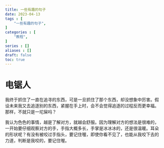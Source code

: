 ```yaml
---
title: 一些有趣的句子
date: 2023-04-13
tags : [
	"一些有趣的句子",
]
categories : [
	"教程",
]
series : []
aliases : []
draft: false
toc: true
---
```



# 电锯人

我终于抓住了一直在追寻的东西，可是一旦抓住了那个东西，却没想象中厉害。假设未来我又去追逐别的东西，紧握在手上时，会不会觉得追逐的过程反而更幸福。那样，不就只是一坨屎吗？

我认为色色的事情，越是了解对方，就越会舒服。因为理解对方的想法是很难的，一开始要仔细观察对方的手，手指大概多长，手掌是冰冰冰的，还是很温暖。耳朵的形状呢？有没有被咬过手指头，要记住喔，即使你看不见了，也能从我咬下去的力道，判断是我咬的，要记住喔。

